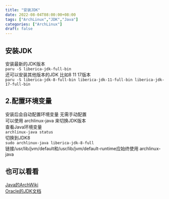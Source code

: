 ```yaml
---
title: "安装JDK"
date: 2022-08-04T08:00:00+08:00
tags: ["ArchLinux","JDK","Java"]
categories: ["ArchLinux"]
draft: false
---
```


## 安装JDK

安装最新的JDK版本  
`paru -S liberica-jdk-full-bin`  
还可以安装其他版本的JDK 比如8 11 17版本  
`paru -S liberica-jdk-8-full-bin liberica-jdk-11-full-bin liberica-jdk-17-full-bin`

## 2.配置环境变量

安装后会自动配置环境变量 无需手动配置  
可以使用 archlinux-java 来切换JDK版本  
查看Java环境变量  
`archlinux-java status`  
切换到JDK8  
`sudo archlinux-java liberica-jdk-8-full`  
链接/usr/lib/jvm/default和/usr/lib/jvm/default-runtime应始终使用 archlinux-java

## 也可以看看

[Java的ArchWiki](https://wiki.archlinux.org/title/java)  
[Oracle的JDK文档](https://docs.oracle.com/en/java/javase/)